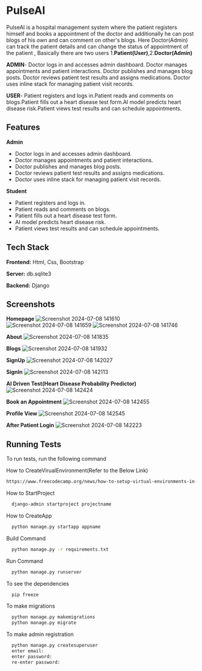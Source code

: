 
# PulseAI

PulseAI is a hospital management system where the patient registers himself and books a appointment of the doctor and additionally he can post blogs of his own and can comment on other's blogs. Here Doctor(Admin) can track the patient details and can change the status of appointment of the patient 
, Basically there are two users 1.**Patient(User)**,2.**Doctor(Admin)** 

**ADMIN**- Doctor logs in and accesses admin dashboard.
Doctor manages appointments and patient interactions.
Doctor publishes and manages blog posts.
Doctor reviews patient test results and assigns medications.
Doctor uses inline stack for managing patient visit records.

**USER**- Patient registers and logs in.Patient reads and comments on blogs.Patient fills out a heart disease test form.AI model predicts heart disease risk.Patient views test results and can schedule appointments.



## Features

**Admin**
- Doctor logs in and accesses admin dashboard.
- Doctor manages appointments and patient interactions.
- Doctor publishes and manages blog posts.
- Doctor reviews patient test results and assigns medications.
- Doctor uses inline stack for managing patient visit records.

**Student**
- Patient registers and logs in.
- Patient reads and comments on blogs.
- Patient fills out a heart disease test form.
- AI model predicts heart disease risk.
- Patient views test results and can schedule appointments.


## Tech Stack

**Frontend:** Html, Css, Bootstrap 

**Server:** db.sqlite3 

**Backend:** Django


## Screenshots

**Homepage**
![Screenshot 2024-07-08 141610](https://github.com/HIITSMANU/pulseAI/assets/132491372/71f491ec-5b65-4c73-8730-570d5a4f7ac2)
![Screenshot 2024-07-08 141659](https://github.com/HIITSMANU/pulseAI/assets/132491372/e0227ddf-a103-4c18-82ad-d840ef7de112)
![Screenshot 2024-07-08 141746](https://github.com/HIITSMANU/pulseAI/assets/132491372/0777e3c1-9175-47d8-b8a5-205119c1ade5)

**About**
![Screenshot 2024-07-08 141835](https://github.com/HIITSMANU/pulseAI/assets/132491372/68753b09-7dc0-46ec-b32a-fb4d1836123d)

**Blogs**
![Screenshot 2024-07-08 141932](https://github.com/HIITSMANU/pulseAI/assets/132491372/6a20b9dc-416c-4337-b35c-4097ed229322)

**SignUp**
![Screenshot 2024-07-08 142027](https://github.com/HIITSMANU/pulseAI/assets/132491372/6346e8cb-616b-4932-9bb2-840330ea68f9)

**SignIn**
![Screenshot 2024-07-08 142113](https://github.com/HIITSMANU/pulseAI/assets/132491372/ffd1f1b0-b541-4e7a-8150-3067a5b859ff)

**AI Driven Test(Heart Disease Probability Predictor)**
![Screenshot 2024-07-08 142424](https://github.com/HIITSMANU/pulseAI/assets/132491372/74820a52-5cda-49ff-b75d-19f16d0a6834)

**Book an Appointment**
![Screenshot 2024-07-08 142455](https://github.com/HIITSMANU/pulseAI/assets/132491372/8a2b16ee-5338-4973-a2a9-f02244c63d0a)

**Profile View**
![Screenshot 2024-07-08 142545](https://github.com/HIITSMANU/pulseAI/assets/132491372/af788978-fc38-470c-aebd-269dc681791d)

**After Patient Login**
![Screenshot 2024-07-08 142223](https://github.com/HIITSMANU/pulseAI/assets/132491372/068c57e2-5f8e-4420-a79b-76268868bc24)



## Running Tests

To run tests, run the following command

How to CreateVirualEnvironment(Refer to the Below Link)
```bash
https://www.freecodecamp.org/news/how-to-setup-virtual-environments-in-python/
```

How to StartProject 
```bash
  django-admin startproject projectname
```
How to CreateApp
```bash
  python manage.py startapp appname
```

Build Command 
```bash
  python manage.py -r requirements.txt
```

Run Command
```bash
  python manage.py runserver
```

To see the dependencies
```bash
  pip freeze
```

To make migrations
```bash
  python manage.py makemigrations
  python manage.py migrate
```

To make admin registration
```bash
  python manage.py createsuperuser
  enter email:
  enter password:
  re-enter password:
```






